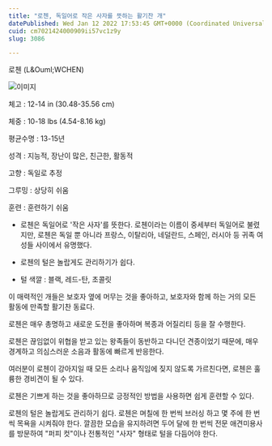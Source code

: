 ```yaml
---
title: "로첸, 독일어로 작은 사자를 뜻하는 활기찬 개"
datePublished: Wed Jan 12 2022 17:53:45 GMT+0000 (Coordinated Universal Time)
cuid: cm7021424000909ii57vc1z9y
slug: 3086

---
```



로첸 (L&amp;Ouml;WCHEN)

![이미지](https://cdn.hashnode.com/res/hashnode/image/upload/v1739252495969/62d0886d-8535-4234-bf47-c528a73a156c.jpeg)

체고 : 12-14 in (30.48-35.56 cm)

체중 : 10-18 lbs (4.54-8.16 kg)

평균수명 : 13-15년

성격 : 지능적, 장난이 많은, 친근한, 활동적

고향 : 독일로 추정

그루밍 : 상당히 쉬움

훈련 : 훈련하기 쉬움

* 로첸은 독일어로 '작은 사자'를 뜻한다. 로첸이라는 이름이 중세부터 독일어로 불렸지만, 로첸은 독일 뿐 아니라 프랑스, 이탈리아, 네덜란드, 스페인, 러시아 등 귀족 여성들 사이에서 유명했다.

* 로첸의 털은 놀랍게도 관리하기가 쉽다.

* 털 색깔 : 블랙, 레드-탄, 초콜릿

이 매력적인 개들은 보호자 옆에 머무는 것을 좋아하고, 보호자와 함께 하는 거의 모든 활동에 만족할 활기찬 동료다.

로첸은 매우 총명하고 새로운 도전을 좋아하며 복종과 어질리티 등을 잘 수행한다.

로첸은 끊임없이 위협을 받고 있는 왕족들이 동반하고 다니던 견종이었기 때문에, 매우 경계하고 의심스러운 소음과 활동에 빠르게 반응한다.

여러분이 로첸이 강아지일 때 모든 소리나 움직임에 짖지 않도록 가르친다면, 로첸은 훌륭한 경비견이 될 수 있다.

로첸은 기쁘게 하는 것을 좋아하므로 긍정적인 방법을 사용하면 쉽게 훈련할 수 있다.

로첸의 털은 놀랍게도 관리하기 쉽다. 로첸은 며칠에 한 번씩 브러싱 하고 몇 주에 한 번씩 목욕을 시켜줘야 한다. 깔끔한 모습을 유지하려면 두어 달에 한 번씩 전문 애견미용사를 방문하여 "퍼피 컷"이나 전통적인 "사자" 형태로 털을 다듬어야 한다.